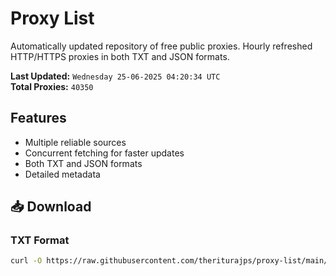# Proxy List

Automatically updated repository of free public proxies. Hourly refreshed HTTP/HTTPS proxies in both TXT and JSON formats.

**Last Updated:** `Wednesday 25-06-2025 04:20:34 UTC`  
**Total Proxies:** `40350`

## Features
- Multiple reliable sources
- Concurrent fetching for faster updates
- Both TXT and JSON formats
- Detailed metadata

## 📥 Download

### TXT Format
```bash
curl -O https://raw.githubusercontent.com/theriturajps/proxy-list/main/proxies.txt